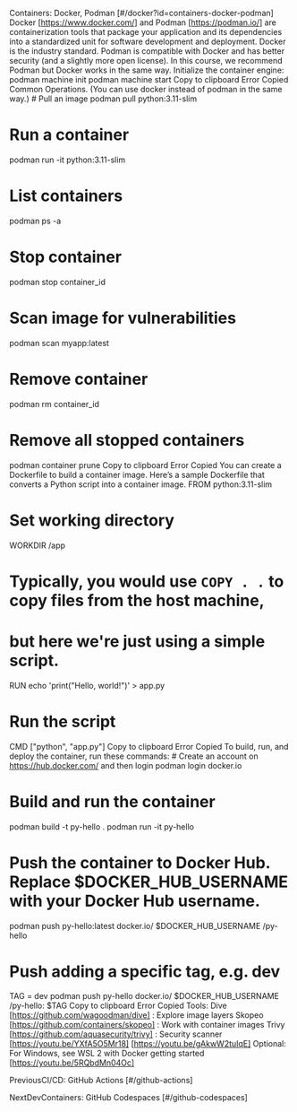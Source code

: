 Containers: Docker, Podman [#/docker?id=containers-docker-podman] Docker [https://www.docker.com/] and Podman [https://podman.io/] are containerization tools that package your application and its dependencies into a standardized unit for software development and deployment. Docker is the industry standard. Podman is compatible with Docker and has better security (and a slightly more open license). In this course, we recommend Podman but Docker works in the same way. Initialize the container engine: podman machine init
podman machine start Copy to clipboard Error Copied Common Operations. (You can use docker instead of podman in the same way.) # Pull an image
podman pull python:3.11-slim

# Run a container
podman run -it python:3.11-slim

# List containers
podman ps -a

# Stop container
podman stop container_id

# Scan image for vulnerabilities
podman scan myapp:latest

# Remove container
podman rm container_id

# Remove all stopped containers
podman container prune Copy to clipboard Error Copied You can create a Dockerfile to build a container image. Here’s a sample Dockerfile that converts a Python script into a container image. FROM python:3.11-slim
# Set working directory
WORKDIR /app
# Typically, you would use `COPY . .` to copy files from the host machine,
# but here we're just using a simple script.
RUN echo 'print("Hello, world!")' > app.py
# Run the script
CMD ["python", "app.py"] Copy to clipboard Error Copied To build, run, and deploy the container, run these commands: # Create an account on https://hub.docker.com/ and then login
podman login docker.io

# Build and run the container
podman build -t py-hello .
podman run -it py-hello

# Push the container to Docker Hub. Replace $DOCKER_HUB_USERNAME with your Docker Hub username.
podman push py-hello:latest docker.io/ $DOCKER_HUB_USERNAME /py-hello

# Push adding a specific tag, e.g. dev
TAG = dev podman push py-hello docker.io/ $DOCKER_HUB_USERNAME /py-hello: $TAG Copy to clipboard Error Copied Tools: Dive [https://github.com/wagoodman/dive] : Explore image layers Skopeo [https://github.com/containers/skopeo] : Work with container images Trivy [https://github.com/aquasecurity/trivy] : Security scanner [https://youtu.be/YXfA5O5Mr18] [https://youtu.be/gAkwW2tuIqE] Optional: For Windows, see WSL 2 with Docker getting started [https://youtu.be/5RQbdMn04Oc]

PreviousCI/CD: GitHub Actions [#/github-actions]

NextDevContainers: GitHub Codespaces [#/github-codespaces]